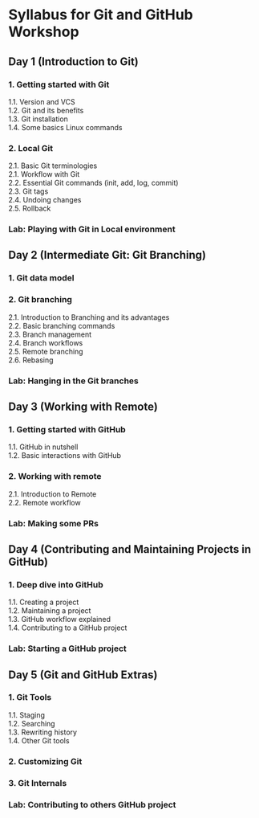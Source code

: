 # Syllabus for Git and GitHub Workshop

## Day 1 (Introduction to Git)
### 1. Getting started with Git
1.1. Version and VCS <br />
1.2. Git and its benefits <br />
1.3. Git installation <br />
1.4. Some basics Linux commands <br />

### 2. Local Git
2.1. Basic Git terminologies <br />
2.1. Workflow with Git <br />
2.2. Essential Git commands (init, add, log, commit) <br />
2.3. Git tags <br />
2.4. Undoing changes <br />
2.5. Rollback <br />

### Lab: Playing with Git in Local environment

## Day 2 (Intermediate Git: Git Branching)
### 1. Git data model
### 2. Git branching
2.1. Introduction to Branching and its advantages <br />
2.2. Basic branching commands <br />
2.3. Branch management <br />
2.4. Branch workflows <br />
2.5. Remote branching <br />
2.6. Rebasing <br />

### Lab: Hanging in the Git branches

## Day 3 (Working with Remote)
### 1. Getting started with GitHub
1.1. GitHub in nutshell <br />
1.2. Basic interactions with GitHub <br />

### 2. Working with remote
2.1. Introduction to Remote <br />
2.2. Remote workflow <br />

### Lab: Making some PRs

## Day 4 (Contributing and Maintaining Projects in GitHub)
### 1. Deep dive into GitHub
1.1. Creating a project <br />
1.2. Maintaining a project <br />
1.3. GitHub workflow explained <br />
1.4. Contributing to a GitHub project <br />

### Lab: Starting a GitHub project

## Day 5 (Git and GitHub Extras)
### 1. Git Tools
1.1. Staging <br />
1.2. Searching <br />
1.3. Rewriting history <br />
1.4. Other Git tools <br />
  
### 2. Customizing Git
### 3. Git Internals

### Lab: Contributing to others GitHub project